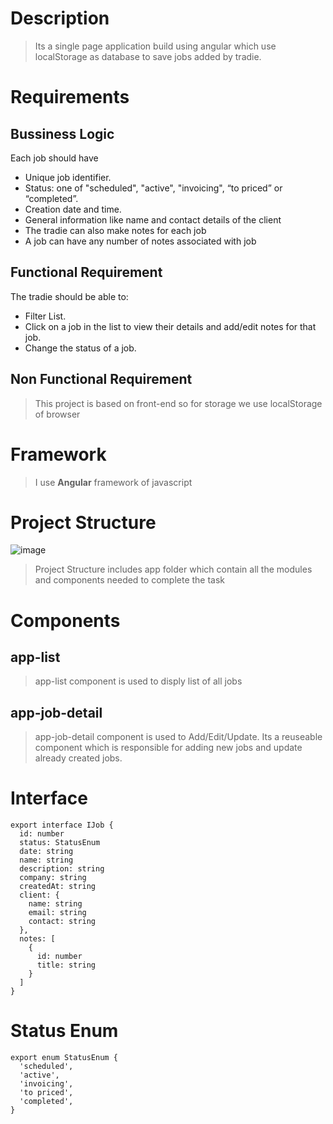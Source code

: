 # Description
> Its a single page application build using angular which use localStorage as database to save jobs added by tradie.

# Requirements
## Bussiness Logic
Each job should have
- Unique job identifier.
- Status: one of "scheduled", "active", "invoicing", “to priced” or “completed”.
- Creation date and time.
- General information like name and contact details of the client
- The tradie can also make notes for each job
- A job can have any number of notes associated with job

## Functional Requirement
The tradie should be able to:
- Filter List.
- Click on a job in the list to view their details and add/edit notes for that job.
- Change the status of a job.

## Non Functional Requirement
> This project is based on front-end so for storage we use localStorage of browser

# Framework 
> I use **Angular** framework of javascript

# Project Structure 
![image](https://user-images.githubusercontent.com/40952630/180107772-32dd9761-3a12-4162-85d0-698b62128230.png)

> Project Structure includes app folder which contain all the modules and components needed to complete the task

# Components
## app-list
> app-list component is used to disply list of all jobs

## app-job-detail
> app-job-detail component is used to Add/Edit/Update. Its a reuseable component which is responsible for adding new jobs and update already created jobs.

# Interface
```
export interface IJob {
  id: number
  status: StatusEnum
  date: string
  name: string
  description: string
  company: string
  createdAt: string
  client: {
    name: string
    email: string
    contact: string
  },
  notes: [
    {
      id: number
      title: string
    }
  ]
}
```

# Status Enum
```
export enum StatusEnum {
  'scheduled',
  'active',
  'invoicing',
  'to priced',
  'completed',
}
```
